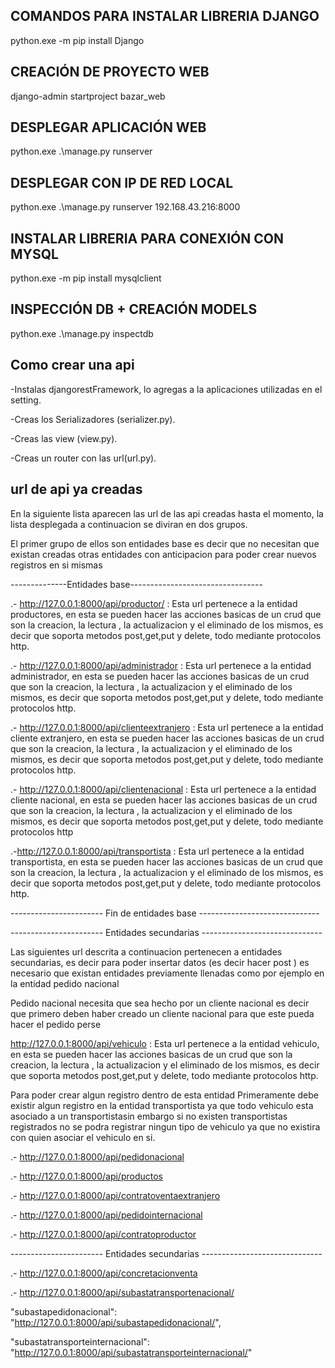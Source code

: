 ## COMANDOS PARA INSTALAR LIBRERIA DJANGO
python.exe -m pip install Django

## CREACIÓN DE PROYECTO WEB
django-admin startproject bazar_web

## DESPLEGAR APLICACIÓN WEB
python.exe .\manage.py runserver

## DESPLEGAR CON IP DE RED LOCAL
python.exe .\manage.py runserver  192.168.43.216:8000

## INSTALAR LIBRERIA PARA CONEXIÓN CON MYSQL
python.exe -m pip install mysqlclient

## INSPECCIÓN DB + CREACIÓN MODELS
python.exe .\manage.py inspectdb

## Como crear una api
-Instalas djangorestFramework, lo agregas a la aplicaciones utilizadas en el setting.

-Creas los Serializadores (serializer.py).

-Creas las view (view.py).

-Creas un router con las url(url.py).

## url de api ya creadas 

En la siguiente lista aparecen las url de las api creadas hasta el momento, la lista desplegada a continuacion  se diviran en dos grupos.

El primer grupo de ellos son entidades base es decir que no necesitan que existan creadas otras entidades con anticipacion para poder crear nuevos registros en si mismas 

--------------Entidades base---------------------------------

.- http://127.0.0.1:8000/api/productor/ : Esta url pertenece a la entidad productores, en esta se pueden
hacer las acciones basicas de un crud que son la creacion, la lectura , la actualizacion y el eliminado de los mismos, es decir que soporta metodos post,get,put y delete, todo mediante protocolos http.
   
.- http://127.0.0.1:8000/api/administrador : Esta url pertenece a la entidad administrador, en esta se pueden
hacer las acciones basicas de un crud que son la creacion, la lectura , la actualizacion y el eliminado de los mismos, es decir que soporta metodos post,get,put y delete, todo mediante protocolos http.
   
.- http://127.0.0.1:8000/api/clienteextranjero : Esta url pertenece a la entidad cliente extranjero, en esta se pueden hacer las acciones basicas de un crud que son la creacion, la lectura , la actualizacion y el eliminado de los mismos, es decir que soporta metodos post,get,put y delete, todo mediante protocolos http.
   
.- http://127.0.0.1:8000/api/clientenacional : Esta url pertenece a la entidad cliente nacional, en esta se pueden hacer las acciones basicas de un crud que son la creacion, la lectura , la actualizacion y el eliminado de los mismos, es decir que soporta metodos post,get,put y delete, todo mediante protocolos http

.-http://127.0.0.1:8000/api/transportista : Esta url pertenece a la entidad transportista, en esta se pueden hacer las acciones basicas de un crud que son la creacion, la lectura , la actualizacion y el eliminado de los mismos, es decir que soporta metodos post,get,put y delete, todo mediante protocolos http.

----------------------- Fin de entidades base ------------------------------


----------------------- Entidades secundarias ------------------------------

Las siguientes url descrita a continuacion  pertenecen a entidades secundarias, es decir para poder insertar datos (es decir hacer post ) es necesario que existan entidades previamente llenadas  como por ejemplo en la entidad pedido nacional 

Pedido nacional necesita que sea hecho por un cliente nacional  es decir que  primero deben haber creado un cliente nacional para que este pueda hacer el pedido perse

http://127.0.0.1:8000/api/vehiculo : Esta url pertenece a la entidad vehiculo, en esta se pueden hacer las acciones basicas de un crud que son la creacion, la lectura , la actualizacion y el eliminado de los mismos, es decir que soporta metodos post,get,put y delete, todo mediante protocolos http.

Para poder crear algun registro dentro de esta entidad Primeramente debe existir algun registro en la entidad transportista ya que  todo vehiculo esta asociado a un transportistasin embargo si no existen transportistas registrados no se podra registrar ningun tipo de vehiculo ya que no existira con quien asociar  el vehiculo en si.

.- http://127.0.0.1:8000/api/pedidonacional

.- http://127.0.0.1:8000/api/productos

.- http://127.0.0.1:8000/api/contratoventaextranjero

.- http://127.0.0.1:8000/api/pedidointernacional

.- http://127.0.0.1:8000/api/contratoproductor

----------------------- Entidades secundarias ------------------------------

.- http://127.0.0.1:8000/api/concretacionventa

.- http://127.0.0.1:8000/api/subastatransportenacional/


"subastapedidonacional": "http://127.0.0.1:8000/api/subastapedidonacional/",

"subastatransporteinternacional": "http://127.0.0.1:8000/api/subastatransporteinternacional/"